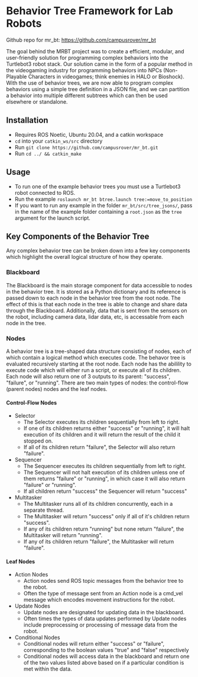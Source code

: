 # Behavior Tree Framework for Lab Robots 
Github repo for mr_bt: https://github.com/campusrover/mr_bt

The goal behind the MRBT project was to create a efficient, modular, and user-friendly solution for programming complex behaviors into the Turtlebot3 robot stack. Our
solution came in the form of a popular method in the videogaming industry for programming behaviors into NPCs (Non-Playable Characters in videogames; think enemies in HALO or Bioshock).
With the use of behavior trees, we are now able to program complex behaviors using a simple tree definition in a JSON file, and we can partition a behavior into multiple different
subtrees which can then be used elsewhere or standalone.


## Installation

- Requires ROS Noetic, Ubuntu 20.04, and a catkin workspace
- `cd` into your `catkin_ws/src` directory
- Run `git clone https://github.com/campusrover/mr_bt.git`
- Run `cd ../ && catkin_make`

## Usage

- To run one of the example behavior trees you must use a Turtlebot3 robot connected to ROS.
- Run the example `roslaunch mr_bt btree.launch tree:=move_to_position`
- If you want to run any example in the folder `mr_bt/src/tree_jsons/`, pass in the name of the example folder containing a `root.json` as the `tree` argument for the launch script.


## Key Components of the Behavior Tree

Any complex behavior tree can be broken down into a few key components which highlight the overall logical structure of how they operate.

### Blackboard
The Blackboard is the main storage component for data accessible to nodes in the behavior tree. It is stored as a Python dictionary and its reference is passed down to each node
in the behavior tree from the root node. The effect of this is that each node in the tree is able to change and share data through the Blackboard. Additionally, data that is sent from the sensors on the robot, including camera data, lidar data, etc, is accessable from each node in the tree.

### Nodes
A behavior tree is a tree-shaped data structure consisting of nodes, each of which contain a logical method which executes code. The behavor tree is evaluated recursively starting 
at the root node. Each node has the abilility to execute code which will either run a script, or execute all of its children. Each node will also return one of 3 outputs to its 
parent: "success", "failure", or "running". There are two main types of nodes: the control-flow (parent nodes) nodes and the leaf nodes.

#### Control-Flow Nodes

- Selector
  - The Selector executes its children sequentially from left to right. 
  - If one of its children returns either "success" or "running", it will halt execution of its children and it will return the result of the child it stopped on.
  - If all of its children return "failure", the Selector will also return "failure".
- Sequencer
  - The Sequencer executes its children sequentially from left to right.
  - The Sequencer will not halt execution of its children unless one of them returns "failure" or "running", in which case it will also return "failure" or "running".
  - If all children return "success" the Sequencer will return "success"
- Multitasker
  - The Multitasker runs all of its children concurrently, each in a separate thread.
  - The Multitasker will return "success" only if all of it's children return "success".
  - If any of its children return "running" but none return "failure", the Multitasker will return "running".
  - If any of its children return "failure", the Multitasker will return "failure".

#### Leaf Nodes

- Action Nodes
  - Action nodes send ROS topic messages from the behavior tree to the robot.
  - Often the type of message sent from an Action node is a cmd_vel message which encodes movement instructions for the robot.
- Update Nodes
  - Update nodes are designated for updating data in the blackboard.
  - Often times the types of data updates performed by Update nodes include preprocessing or processing of message data from the robot.
- Conditional Nodes
  - Conditional nodes will return either "success" or "failure", corresponding to the boolean values "true" and "false" respectively
  - Conditional nodes will access data in the blackboard and return one of the two values listed above based on if a particular condition is met within the data.

